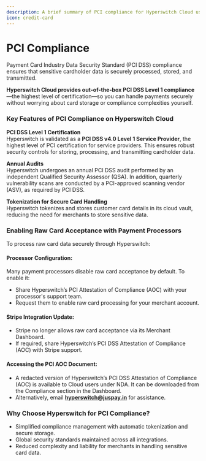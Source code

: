 ```yaml
---
description: A brief summary of PCI compliance for Hyperswitch Cloud users
icon: credit-card
---
```


# PCI Compliance

Payment Card Industry Data Security Standard (PCI DSS) compliance ensures that sensitive cardholder data is securely processed, stored, and transmitted.&#x20;

**Hyperswitch Cloud provides out-of-the-box PCI DSS Level 1 compliance**—the highest level of certification—so you can handle payments securely without worrying about card storage or compliance complexities yourself.

### **Key Features of PCI Compliance on Hyperswitch Cloud**

**PCI DSS Level 1 Certification**\
Hyperswitch is validated as a **PCI DSS v4.0 Level 1 Service Provider**, the highest level of PCI certification for service providers. This ensures robust security controls for storing, processing, and transmitting cardholder data.

**Annual Audits**\
Hyperswitch undergoes an annual PCI DSS audit performed by an independent Qualified Security Assessor (QSA). In addition, quarterly vulnerability scans are conducted by a PCI-approved scanning vendor (ASV), as required by PCI DSS.

**Tokenization for Secure Card Handling**\
Hyperswitch tokenizes and stores customer card details in its cloud vault, reducing the need for merchants to store sensitive data.

### **Enabling Raw Card Acceptance with Payment Processors**

To process raw card data securely through Hyperswitch:

#### **Processor Configuration:**

Many payment processors disable raw card acceptance by default. To enable it:

* Share Hyperswitch’s PCI Attestation of Compliance (AOC) with your processor's support team.
* Request them to enable raw card processing for your merchant account.

#### **Stripe Integration Update:**

* Stripe no longer allows raw card acceptance via its Merchant Dashboard.
* If required, share Hyperswitch’s PCI DSS Attestation of Compliance (AOC) with Stripe support.

#### **Accessing the PCI AOC Document:**

* A redacted version of Hyperswitch’s PCI DSS Attestation of Compliance (AOC) is available to Cloud users under NDA. It can be downloaded from the Compliance section in the Dashboard.
* Alternatively, email **hyperswitch@juspay.in** for assistance.

### **Why Choose Hyperswitch for PCI Compliance?**

* Simplified compliance management with automatic tokenization and secure storage.
* Global security standards maintained across all integrations.
* Reduced complexity and liability for merchants in handling sensitive card data.
